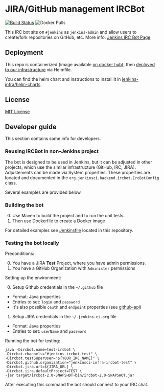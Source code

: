 # JIRA/GitHub management IRCBot

[![Build Status](https://ci.jenkins.io/job/Infra/job/ircbot/job/main/badge/icon)](https://ci.jenkins.io/job/Infra/job/ircbot/job/main/)
![Docker Pulls](https://img.shields.io/docker/pulls/jenkinsciinfra/ircbot)

This IRC bot sits on `#jenkins` as `jenkins-admin` and allow users to create/fork repositories on GitHub, etc. More info: [Jenkins IRC Bot Page](https://jenkins.io/projects/infrastructure/ircbot/)

## Deployment

This repo is containerized (image available [on docker hub](https://hub.docker.com/r/jenkinsciinfra/ircbot/)), then [deployed to our infrastructure](https://github.com/jenkins-infra/kubernetes-management/blob/d843bf1f05334a3ca30394cca875b6d99492ab93/clusters/prodpublick8s.yaml#L116-L123) via Helmfile.

You can find the helm chart and instructions to install it in [jenkins-infra/helm-charts](https://github.com/jenkins-infra/helm-charts/tree/main/charts/ircbot).

## License

[MIT License](https://opensource.org/licenses/mit-license.php)

## Developer guide

This section contains some info for developers.

### Reusing IRCBot in non-Jenkins project

The bot is designed to be used in Jenkins, but it can be adjusted in other projects, 
which use the similar infrastructure (GitHub, IRC, JIRA). 
Adjustements can be made via System properties.
These properties are located and documented in the 
<code>org.jenkinsci.backend.ircbot.IrcBotConfig</code> class.

Several examples are provided below.

### Building the bot

0. Use Maven to build the project and to run the unit tests.
0. Then use Dockerfile to create a Docker image

For detailed examples see [Jenkinsfile](Jenkinsfile) located in this repository.

### Testing the bot locally

Preconditions:

0. You have a JIRA **Test** Project, where you have admin permissions.
1. You have a GitHub Organization with ```Administer``` permissions

Setting up the environment:

0. Setup Github credentials in the ```~/.github``` file
 * Format: Java properties
 * Entries to set: ```login``` and ```password```
 * It's also possible ```oauth``` and ```endpoint``` properties 
 (see [github-api](https://github.com/kohsuke/github-api))
1. Setup JIRA credentials in the ```~/.jenkins-ci.org``` file
 * Format: Java properties
 * Entries to set: ```userName``` and ```password```

Running the bot for testing:

```
java -Dircbot.name=test-ircbot \ 
-Dircbot.channels="#jenkins-ircbot-test" \ 
-Dircbot.testSuperUser="${YOUR_IRC_NAME}" \ 
-Dircbot.github.organization="jenkinsci-infra-ircbot-test" \
-Dircbot.jira.url=${JIRA_URL} \
-Dircbot.jira.defaultProject=TEST \
-jar target/ircbot-2.0-SNAPSHOT-bin/ircbot-2.0-SNAPSHOT.jar 
```
   
After executing this command the bot should connect to your IRC chat.
